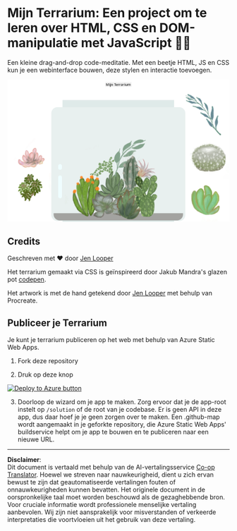 <!--
CO_OP_TRANSLATOR_METADATA:
{
  "original_hash": "6329fbe8bd936068debd78cca6f09c0a",
  "translation_date": "2025-08-27T20:12:09+00:00",
  "source_file": "3-terrarium/solution/README.md",
  "language_code": "nl"
}
-->
# Mijn Terrarium: Een project om te leren over HTML, CSS en DOM-manipulatie met JavaScript 🌵🌱

Een kleine drag-and-drop code-meditatie. Met een beetje HTML, JS en CSS kun je een webinterface bouwen, deze stylen en interactie toevoegen.

![mijn terrarium](../../../../translated_images/screenshot_gray.0c796099a1f9f25e40aa55ead81f268434c00af30d7092490759945eda63067d.nl.png)

## Credits

Geschreven met ♥️ door [Jen Looper](https://www.twitter.com/jenlooper)

Het terrarium gemaakt via CSS is geïnspireerd door Jakub Mandra's glazen pot [codepen](https://codepen.io/Rotarepmi/pen/rjpNZY).

Het artwork is met de hand getekend door [Jen Looper](http://jenlooper.com) met behulp van Procreate.

## Publiceer je Terrarium

Je kunt je terrarium publiceren op het web met behulp van Azure Static Web Apps.

1. Fork deze repository

2. Druk op deze knop

[![Deploy to Azure button](https://aka.ms/deploytoazurebutton)](https://portal.azure.com/?feature.customportal=false&WT.mc_id=academic-77807-sagibbon#create/Microsoft.StaticApp)

3. Doorloop de wizard om je app te maken. Zorg ervoor dat je de app-root instelt op `/solution` of de root van je codebase. Er is geen API in deze app, dus daar hoef je je geen zorgen over te maken. Een .github-map wordt aangemaakt in je geforkte repository, die Azure Static Web Apps' buildservice helpt om je app te bouwen en te publiceren naar een nieuwe URL.

---

**Disclaimer**:  
Dit document is vertaald met behulp van de AI-vertalingsservice [Co-op Translator](https://github.com/Azure/co-op-translator). Hoewel we streven naar nauwkeurigheid, dient u zich ervan bewust te zijn dat geautomatiseerde vertalingen fouten of onnauwkeurigheden kunnen bevatten. Het originele document in de oorspronkelijke taal moet worden beschouwd als de gezaghebbende bron. Voor cruciale informatie wordt professionele menselijke vertaling aanbevolen. Wij zijn niet aansprakelijk voor misverstanden of verkeerde interpretaties die voortvloeien uit het gebruik van deze vertaling.